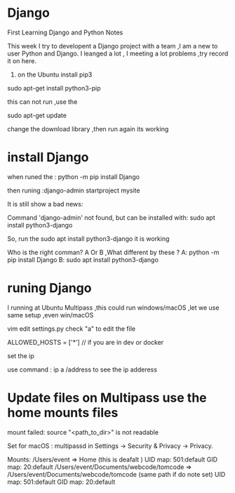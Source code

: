 # Django
First Learning Django and Python Notes


This week I try to developent a Django project with a team ,I am a new to user Python and Django.
I leanged a lot , I meeting a lot problems ,try record it on here.

1. on the Ubuntu install pip3

sudo apt-get install python3-pip

this can not run ,use the

sudo apt-get update

change the download library ,then run again its working

# install Django 
  when runed the : python -m pip install Django 
  
  then runing :django-admin startproject mysite
  
  It is still show a bad news:
      
  Command 'django-admin' not found, but can be installed with:
sudo apt install python3-django

 
  So, run the sudo apt install python3-django it is working
  
  Who is the right comman? A Or B ,What different by these ?
  A: python -m pip install Django
  B: sudo apt install python3-django
# runing Django 

I running at Ubuntu Multipass ,this could run windows/macOS ,let we use same setup ,even win/macOS

vim edit settings.py check "a" to edit the file

ALLOWED_HOSTS = ['*'] // if you are in dev or docker

set the ip

use command : ip a /address to see the ip adderess

# Update files on Multipass use the home mounts files 

mount failed: source "<path_to_dir>" is not readable

Set for macOS : multipassd in Settings -> Security & Privacy -> Privacy.


Mounts:         /Users/event                           => Home (this is deafalt )
                    UID map: 501:default
                    GID map: 20:default
                /Users/event/Documents/webcode/tomcode => /Users/event/Documents/webcode/tomcode (same path if do note set)
                    UID map: 501:default
                    GID map: 20:default
